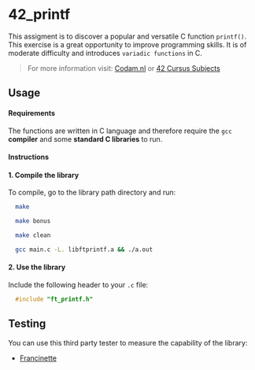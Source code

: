 # 42_printf

This assigment is to discover a popular and versatile C function `printf()`. This exercise is a great opportunity to improve programming skills. It is of moderate difficulty and introduces `variadic functions` in C.

> For more information visit: [Codam.nl](https://www.codam.nl "Codam.nl") or [42 Cursus Subjects](https://github.com/Surfi89/42cursus/tree/main/Subject%20PDFs "42 Cursus Subjects")
## Usage

#### Requirements

The functions are written in C language and therefore require the `gcc` **compiler** and some **standard C libraries** to run.

#### Instructions

#### 1. Compile the library

To compile, go to the library path directory and run:

```bash
  make
```

```bash
  make bonus
```
```bash
  make clean
```
```bash
  gcc main.c -L. libftprintf.a && ./a.out
```

#### 2. Use the library

Include the following header to your `.c` file:

```c
  #include "ft_printf.h"
```

## Testing

You can use this third party tester to measure the capability of the library:

- [Francinette](https://github.com/xicodomingues/francinette "Francinette")
